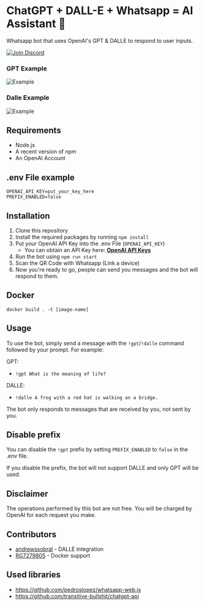 # ChatGPT + DALL-E + Whatsapp = AI Assistant 🚀

Whatsapp bot that uses OpenAI's GPT & DALLE to respond to user inputs.

[![Join Discord](https://user-images.githubusercontent.com/6507938/219944620-8a1f86f3-2aa8-4f73-8958-28337e1d53bd.png)](https://discord.gg/9VJaRXKwd3)

### GPT Example

![Example](https://i.imgur.com/Za4s6aR.png)

### Dalle Example

![Example](https://i.imgur.com/nqDT4E4.png)

## Requirements

-   Node.js
-   A recent version of npm
-   An OpenAI Account

## .env File example

```
OPENAI_API_KEY=put_your_key_here
PREFIX_ENABLED=false
```

## Installation

1. Clone this repository
2. Install the required packages by running `npm install`
3. Put your OpenAI API Key into the .env File (`OPENAI_API_KEY`)
    - You can obtain an API Key here: [**OpenAI API Keys**](https://platform.openai.com/account/api-keys)
4. Run the bot using `npm run start`
5. Scan the QR Code with Whatsapp (Link a device)
6. Now you're ready to go, people can send you messages and the bot will respond to them.

## Docker

`docker build . -t [image-name]`

## Usage

To use the bot, simply send a message with the `!gpt`/`!dalle` command followed by your prompt. For example:

GPT:

-   `!gpt What is the meaning of life?`

DALLE:

-   `!dalle A frog with a red hat is walking on a bridge.`

The bot only responds to messages that are received by you, not sent by you.

## Disable prefix

You can disable the `!gpt` prefix by setting `PREFIX_ENABLED` to `false` in the .env file.

If you disable the prefix, the bot will not support DALLE and only GPT will be used.

## Disclaimer

The operations performed by this bot are not free. You will be charged by OpenAI for each request you make.

## Contributors

-   [andrewssobral](https://github.com/andrewssobral) - DALLE integration
-   [RG7279805](https://github.com/RG7279805) - Docker support

## Used libraries

-   https://github.com/pedroslopez/whatsapp-web.js
-   https://github.com/transitive-bullshit/chatgpt-api
